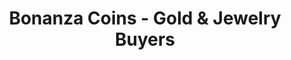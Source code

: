 ---
title: "Bonanza Coins - Gold & Jewelry Buyers"
url: /silver-spring/bonanza-coins-gold-und-jewelry-buyers/
shop: Schmuck
---